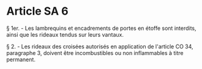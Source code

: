 # Article SA 6

§ 1er. - Les lambrequins et encadrements de portes en étoffe sont interdits, ainsi que les rideaux tendus sur leurs vantaux.

§ 2. - Les rideaux des croisées autorisés en application de l'article CO 34, paragraphe 3, doivent être incombustibles ou non inflammables à titre permanent.
